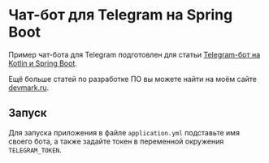 # Чат-бот для Telegram на Spring Boot

Пример чат-бота для Telegram подготовлен для статьи [Telegram-бот на Kotlin и Spring Boot](https://devmark.ru/article/telegram-bot-kotlin-spring-boot).

Ещё больше статей по разработке ПО вы можете найти на моём сайте [devmark.ru](https://devmark.ru/).

## Запуск

Для запуска приложения в файле `application.yml` подставьте имя своего бота, а также задайте токен в переменной окружения `TELEGRAM_TOKEN`.
